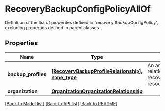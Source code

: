 # RecoveryBackupConfigPolicyAllOf

Definition of the list of properties defined in 'recovery.BackupConfigPolicy', excluding properties defined in parent classes.
## Properties
Name | Type | Description | Notes
------------ | ------------- | ------------- | -------------
**backup_profiles** | [**[RecoveryBackupProfileRelationship], none_type**](RecoveryBackupProfileRelationship.md) | An array of relationships to recoveryBackupProfile resources. | [optional] 
**organization** | [**OrganizationOrganizationRelationship**](OrganizationOrganizationRelationship.md) |  | [optional] 

[[Back to Model list]](../README.md#documentation-for-models) [[Back to API list]](../README.md#documentation-for-api-endpoints) [[Back to README]](../README.md)


